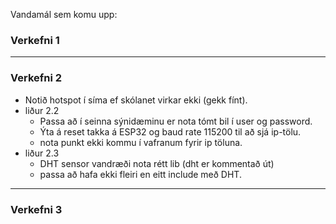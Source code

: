 Vandamál sem komu upp:

### Verkefni 1

---

### Verkefni 2
- Notið hotspot í síma ef skólanet virkar ekki (gekk fínt).
- liður 2.2  
   - Passa að í seinna sýnidæminu er nota tómt bil í user og password.  
   - Ýta á reset takka á ESP32 og baud rate 115200 til að sjá ip-tölu.
   - nota punkt ekki kommu í vafranum fyrir ip töluna.
- liður 2.3
   - DHT sensor vandræði nota rétt lib (dht er kommentað út) 
   - passa að hafa ekki fleiri en eitt include með DHT.
   
---

### Verkefni 3
